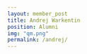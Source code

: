 ```yaml
--- 
layout: member_post 
title: Andrej Warkentin 
position: Alumni 
img: "qm.png" 
permalink: /andrej/ 
---
```

